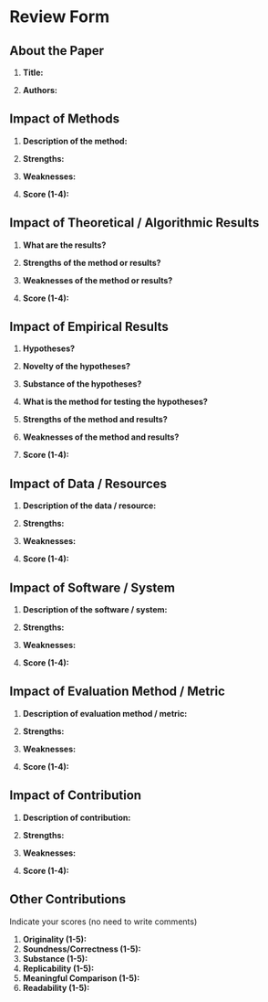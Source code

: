 Review Form
=====

## About the Paper

1. **Title:** 

2. **Authors:** 


## Impact of Methods

1.	**Description of the method:** 

2.	**Strengths:** 

3.	**Weaknesses:** 

4. **Score (1-4):** 


## Impact of Theoretical / Algorithmic Results

1.	**What are the results?** 

2.	**Strengths of the method or results?** 

3.	**Weaknesses of the method or results?** 

4. **Score (1-4):** 


## Impact of Empirical Results

1.	**Hypotheses?** 

2.	**Novelty of the hypotheses?** 

3.	**Substance of the hypotheses?** 

4.	**What is the method for testing the hypotheses?** 

5.	**Strengths of the method and results?** 

6.	**Weaknesses of the method and results?** 

7. **Score (1-4):** 


## Impact of Data / Resources

1.	**Description of the data / resource:** 

2.	**Strengths:** 

3.	**Weaknesses:** 

4. **Score (1-4):** 


## Impact of Software / System

1.	**Description of the software / system:**

2.	**Strengths:** 

3.	**Weaknesses:** 

4. **Score (1-4):** 


## Impact of Evaluation Method / Metric

1.	**Description of evaluation method / metric:** 

2.	**Strengths:** 

3.	**Weaknesses:** 

4. **Score (1-4):** 


## Impact of Contribution

1.	**Description of contribution:** 

2.	**Strengths:** 

3.	**Weaknesses:** 

4. **Score (1-4):** 


## Other Contributions

Indicate your scores (no need to write comments)

1.	**Originality (1-5):** 
1.	**Soundness/Correctness (1-5):** 
1.	**Substance (1-5):** 
1.	**Replicability (1-5):** 
1.	**Meaningful Comparison (1-5):** 
1.	**Readability (1-5):** 


